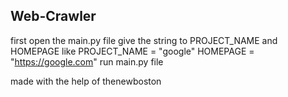 ## Web-Crawler

first open the main.py file
give the string to PROJECT_NAME and  HOMEPAGE 
like PROJECT_NAME = "google"
HOMEPAGE = "https://google.com"
run main.py file

made with the help of thenewboston
